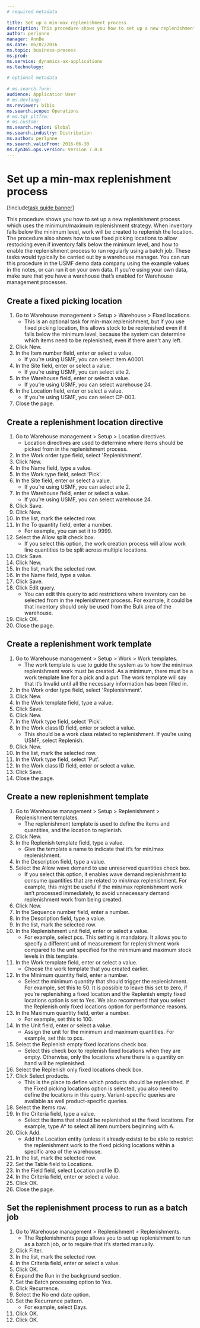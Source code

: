 ```yaml
--- 
# required metadata 
 
title: Set up a min-max replenishment process
description: This procedure shows you how to set up a new replenishment process which uses the minimum/maximum replenishment strategy. 
author: perlynne
manager: AnnBe 
ms.date: 06/07/2016
ms.topic: business-process 
ms.prod:  
ms.service: dynamics-ax-applications 
ms.technology:  
 
# optional metadata 
 
# ms.search.form:   
audience: Application User 
# ms.devlang:  
ms.reviewer: bibis
ms.search.scope: Operations 
# ms.tgt_pltfrm:  
# ms.custom:  
ms.search.region: Global
ms.search.industry: Distribution
ms.author: perlynne
ms.search.validFrom: 2016-06-30 
ms.dyn365.ops.version: Version 7.0.0 
---
```

# Set up a min-max replenishment process

[!include[task guide banner](../../includes/task-guide-banner.md)]

This procedure shows you how to set up a new replenishment process which uses the minimum/maximum replenishment strategy. When inventory falls below the minimum level, work will be created to replenish the location. The procedure also shows how to use fixed picking locations to allow restocking even if inventory falls below the minimum level, and how to enable the replenishment process to run regularly using a batch job. These tasks would typically be carried out by a warehouse manager. You can run this procedure in the USMF demo data company using the example values in the notes, or can run it on your own data. If you’re using your own data, make sure that you have a warehouse that’s enabled for Warehouse management processes.


## Create a fixed picking location
1. Go to Warehouse management > Setup > Warehouse > Fixed locations.
    * This is an optional task for min-max replenishment, but if you use fixed picking location, this allows stock to be replenished even if it falls below the minimum level, because the system can determine which items need to be replenished, even if there aren't any left.  
2. Click New.
3. In the Item number field, enter or select a value.
    * If you’re using USMF, you can select item A0001.  
4. In the Site field, enter or select a value.
    * If you’re using USMF, you can select site 2.  
5. In the Warehouse field, enter or select a value.
    * If you’re using USMF, you can select warehouse 24.  
6. In the Location field, enter or select a value.
    * If you’re using USMF, you can select CP-003.  
7. Close the page.

## Create a replenishment location directive
1. Go to Warehouse management > Setup > Location directives.
    * Location directives are used to determine where items should be picked from in the replenishment process.  
2. In the Work order type field, select 'Replenishment'.
3. Click New.
4. In the Name field, type a value.
5. In the Work type field, select 'Pick'.
6. In the Site field, enter or select a value.
    * If you’re using USMF, you can select site 2.  
7. In the Warehouse field, enter or select a value.
    * If you’re using USMF, you can select warehouse 24.  
8. Click Save.
9. Click New.
10. In the list, mark the selected row.
11. In the To quantity field, enter a number.
    * For example, you can set it to 9999.  
12. Select the Allow split check box.
    * If you select this option, the work creation process will allow work line quantities to be split across multiple locations.  
13. Click Save.
14. Click New.
15. In the list, mark the selected row.
16. In the Name field, type a value.
17. Click Save.
18. Click Edit query.
    * You can edit this query to add restrictions where inventory can be selected from in the replenishment process. For example, it could be that inventory should only be used from the Bulk area of the warehouse.  
19. Click OK.
20. Close the page.

## Create a replenishment work template
1. Go to Warehouse management > Setup > Work > Work templates.
    * The work template is use to guide the system as to how the min/max replenishment work must be created. As a minimum, there must be a work template line for a pick and a put. The work template will say that it’s Invalid until all the necessary information has been filled in.  
2. In the Work order type field, select 'Replenishment'.
3. Click New.
4. In the Work template field, type a value.
5. Click Save.
6. Click New.
7. In the Work type field, select 'Pick'.
8. In the Work class ID field, enter or select a value.
    * This should be a work class related to replenishment. If you’re using USMF, select Replenish.  
9. Click New.
10. In the list, mark the selected row.
11. In the Work type field, select 'Put'.
12. In the Work class ID field, enter or select a value.
13. Click Save.
14. Close the page.

## Create a new replenishment template
1. Go to Warehouse management > Setup > Replenishment > Replenishment templates.
    * The replenishment template is used to define the items and quantities, and the location to replenish.  
2. Click New.
3. In the Replenish template field, type a value.
    * Give the template a name to indicate that it’s for min/max replenishment.  
4. In the Description field, type a value.
5. Select the Allow wave demand to use unreserved quantities check box.
    * If you select this option, it enables wave demand replenishment to consume quantities that are related to min/max replenishment. For example, this might be useful if the min/max replenishment work isn’t processed immediately, to avoid unnecessary demand replenishment work from being created.  
6. Click New.
7. In the Sequence number field, enter a number.
8. In the Description field, type a value.
9. In the list, mark the selected row.
10. In the Replenishment unit field, enter or select a value.
    * For example, select pcs. This setting is mandatory. It allows you to specify a different unit of measurement for replenishment work compared to the unit specified for the minimum and maximum stock levels in this template.  
11. In the Work template field, enter or select a value.
    * Choose the work template that you created earlier.  
12. In the Minimum quantity field, enter a number.
    * Select the minimum quantity that should trigger the replenishment. For example, set this to 50. It is possible to leave this set to zero, if you’re replenishing a fixed location and the Replenish empty fixed locations option is set to Yes. We also recommend that you select the Replenish only fixed locations option for performance reasons.  
13. In the Maximum quantity field, enter a number.
    * For example, set this to 100.  
14. In the Unit field, enter or select a value.
    * Assign the unit for the minimum and maximum quantities. For example, set this to pcs.  
15. Select the Replenish empty fixed locations check box.
    * Select this check box to replenish fixed locations when they are empty. Otherwise, only the locations where there is a quantity on hand will be replenished.  
16. Select the Replenish only fixed locations check box.
17. Click Select products.
    * This is the place to define which products should be replenished. If the Fixed picking locations option is selected, you also need to define the locations in this query. Variant-specific queries are available as well product-specific queries.  
18. Select the Items row.
19. In the Criteria field, type a value.
    * Select the items that should be replenished at the fixed locations. For example, type A* to select all item numbers beginning with A.  
20. Click Add.
    * Add the Location entity (unless it already exists) to be able to restrict the replenishment work to the fixed picking locations within a specific area of the warehouse.  
21. In the list, mark the selected row.
22. Set the Table field to Locations.
23. In the Field field, select Location profile ID.
24. In the Criteria field, enter or select a value.
25. Click OK.
26. Close the page.

## Set the replenishment process to run as a batch job
1. Go to Warehouse management > Replenishment > Replenishments.
    * The Replenishments page allows you to set up replenishment to run as a batch job, or to require that it’s started manually.  
2. Click Filter.
3. In the list, mark the selected row.
4. In the Criteria field, enter or select a value.
5. Click OK.
6. Expand the Run in the background section.
7. Set the Batch processing option to Yes.
8. Click Recurrence.
9. Select the No end date option.
10. Set the Recurrance pattern.
    * For example, select Days.  
11. Click OK.
12. Click OK.

